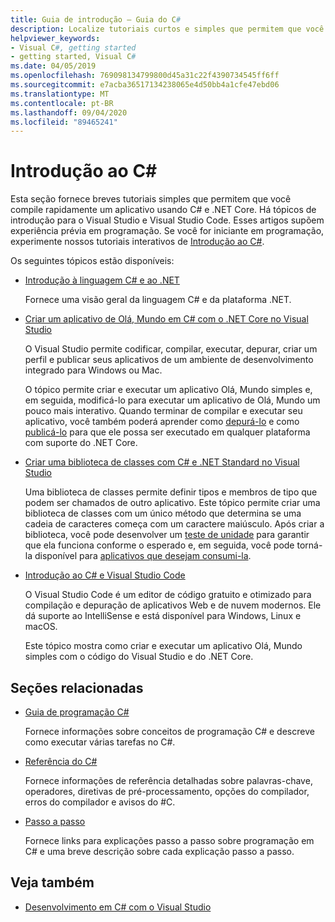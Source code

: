 ```yaml
---
title: Guia de introdução – Guia do C#
description: Localize tutoriais curtos e simples que permitem que você aprenda rapidamente os conceitos básicos de C# e como escrever aplicativos .NET Core.
helpviewer_keywords:
- Visual C#, getting started
- getting started, Visual C#
ms.date: 04/05/2019
ms.openlocfilehash: 769098134799800d45a31c22f4390734545ff6ff
ms.sourcegitcommit: e7acba36517134238065e4d50bb4a1cfe47ebd06
ms.translationtype: MT
ms.contentlocale: pt-BR
ms.lasthandoff: 09/04/2020
ms.locfileid: "89465241"
---
```

# <a name="get-started-with-c"></a>Introdução ao C\#

Esta seção fornece breves tutoriais simples que permitem que você compile rapidamente um aplicativo usando C# e .NET Core. Há tópicos de introdução para o Visual Studio e Visual Studio Code. Esses artigos supõem experiência prévia em programação. Se você for iniciante em programação, experimente nossos tutoriais interativos de [Introdução ao C#](../tutorials/intro-to-csharp/index.md).

Os seguintes tópicos estão disponíveis:

- [Introdução à linguagem C# e ao .NET](introduction-to-the-csharp-language-and-the-net-framework.md)

     Fornece uma visão geral da linguagem C# e da plataforma .NET.

- [Criar um aplicativo de Olá, Mundo em C# com o .NET Core no Visual Studio](../../core/tutorials/with-visual-studio.md)

   O Visual Studio permite codificar, compilar, executar, depurar, criar um perfil e publicar seus aplicativos de um ambiente de desenvolvimento integrado para Windows ou Mac.

   O tópico permite criar e executar um aplicativo Olá, Mundo simples e, em seguida, modificá-lo para executar um aplicativo de Olá, Mundo um pouco mais interativo. Quando terminar de compilar e executar seu aplicativo, você também poderá aprender como [depurá-lo](../../core/tutorials/debugging-with-visual-studio.md) e como [publicá-lo](../../core/tutorials/publishing-with-visual-studio.md) para que ele possa ser executado em qualquer plataforma com suporte do .NET Core.

- [Criar uma biblioteca de classes com C# e .NET Standard no Visual Studio](../../core/tutorials/library-with-visual-studio.md)

   Uma biblioteca de classes permite definir tipos e membros de tipo que podem ser chamados de outro aplicativo. Este tópico permite criar uma biblioteca de classes com um único método que determina se uma cadeia de caracteres começa com um caractere maiúsculo. Após criar a biblioteca, você pode desenvolver um [teste de unidade](../../core/tutorials/testing-library-with-visual-studio.md) para garantir que ela funciona conforme o esperado e, em seguida, você pode torná-la disponível para [aplicativos que desejam consumi-la](/nuget/quickstart/install-and-use-a-package-in-visual-studio).

- [Introdução ao C# e Visual Studio Code](../../core/tutorials/with-visual-studio-code.md)

   O Visual Studio Code é um editor de código gratuito e otimizado para compilação e depuração de aplicativos Web e de nuvem modernos. Ele dá suporte ao IntelliSense e está disponível para Windows, Linux e macOS.

   Este tópico mostra como criar e executar um aplicativo Olá, Mundo simples com o código do Visual Studio e do .NET Core.

## <a name="related-sections"></a>Seções relacionadas

- [Guia de programação C#](../programming-guide/index.md)

    Fornece informações sobre conceitos de programação C# e descreve como executar várias tarefas no C#.

- [Referência do C#](../language-reference/index.md)

    Fornece informações de referência detalhadas sobre palavras-chave, operadores, diretivas de pré-processamento, opções do compilador, erros do compilador e avisos do #C.

- [Passo a passo](../walkthroughs.md)

    Fornece links para explicações passo a passo sobre programação em C# e uma breve descrição sobre cada explicação passo a passo.

## <a name="see-also"></a>Veja também

- [Desenvolvimento em C# com o Visual Studio](/visualstudio/get-started/csharp/)

